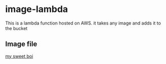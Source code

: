 # image-lambda

This is a lambda function hosted on AWS. it takes any image and adds it to the bucket

## Image file

[my sweet boi](https://newbucketmah.s3.us-west-2.amazonaws.com/z.jpg)